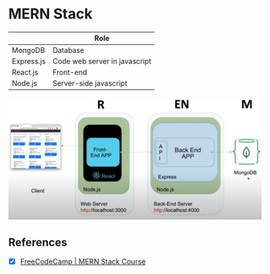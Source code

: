 # MERN Stack

|            | Role                          |
| ---------- | ----------------------------- |
| MongoDB    | Database                      |
| Express.js | Code web server in javascript |
| React.js   | Front-end                     |
| Node.js    | Server-side javascript        |

![image-20240212171345237](./assets/image-20240212171345237.png)

## References

- [x] [FreeCodeCamp | MERN Stack Course](https://www.youtube.com/watch?v=mrHNSanmqQ4)
